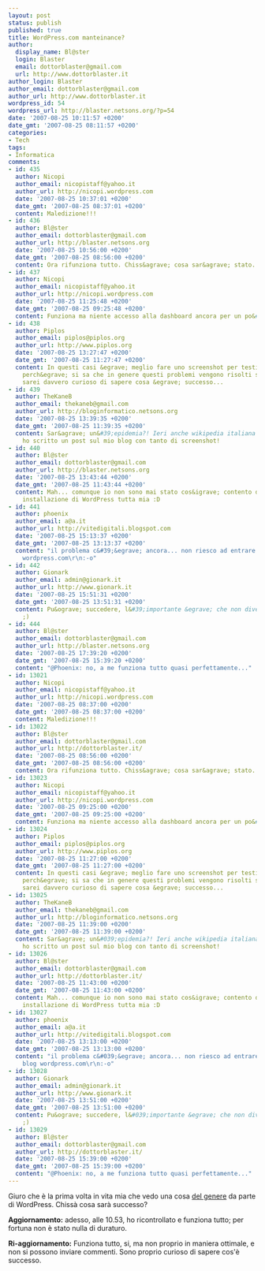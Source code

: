 ```yaml
---
layout: post
status: publish
published: true
title: WordPress.com manteinance?
author:
  display_name: Bl@ster
  login: Blaster
  email: dottorblaster@gmail.com
  url: http://www.dottorblaster.it
author_login: Blaster
author_email: dottorblaster@gmail.com
author_url: http://www.dottorblaster.it
wordpress_id: 54
wordpress_url: http://blaster.netsons.org/?p=54
date: '2007-08-25 10:11:57 +0200'
date_gmt: '2007-08-25 08:11:57 +0200'
categories:
- Tech
tags:
- Informatica
comments:
- id: 435
  author: Nicopi
  author_email: nicopistaff@yahoo.it
  author_url: http://nicopi.wordpress.com
  date: '2007-08-25 10:37:01 +0200'
  date_gmt: '2007-08-25 08:37:01 +0200'
  content: Maledizione!!!
- id: 436
  author: Bl@ster
  author_email: dottorblaster@gmail.com
  author_url: http://blaster.netsons.org
  date: '2007-08-25 10:56:00 +0200'
  date_gmt: '2007-08-25 08:56:00 +0200'
  content: Ora rifunziona tutto. Chiss&agrave; cosa sar&agrave; stato.
- id: 437
  author: Nicopi
  author_email: nicopistaff@yahoo.it
  author_url: http://nicopi.wordpress.com
  date: '2007-08-25 11:25:48 +0200'
  date_gmt: '2007-08-25 09:25:48 +0200'
  content: Funziona ma niente accesso alla dashboard ancora per un po&#39; :(
- id: 438
  author: Piplos
  author_email: piplos@piplos.org
  author_url: http://www.piplos.org
  date: '2007-08-25 13:27:47 +0200'
  date_gmt: '2007-08-25 11:27:47 +0200'
  content: In questi casi &egrave; meglio fare uno screenshot per testimoniare l&#39;accaduto...
    perch&egrave; si sa che in genere questi problemi vengono risolti subito... cmq
    sarei davvero curioso di sapere cosa &egrave; successo...
- id: 439
  author: TheKaneB
  author_email: thekaneb@gmail.com
  author_url: http://bloginformatico.netsons.org
  date: '2007-08-25 13:39:35 +0200'
  date_gmt: '2007-08-25 11:39:35 +0200'
  content: Sar&agrave; un&#39;epidemia?! Ieri anche wikipedia italiana era down...
    ho scritto un post sul mio blog con tanto di screenshot!
- id: 440
  author: Bl@ster
  author_email: dottorblaster@gmail.com
  author_url: http://blaster.netsons.org
  date: '2007-08-25 13:43:44 +0200'
  date_gmt: '2007-08-25 11:43:44 +0200'
  content: Mah... comunque io non sono mai stato cos&igrave; contento di avere una
    installazione di WordPress tutta mia :D
- id: 441
  author: phoenix
  author_email: a@a.it
  author_url: http://vitedigitali.blogspot.com
  date: '2007-08-25 15:13:37 +0200'
  date_gmt: '2007-08-25 13:13:37 +0200'
  content: "il problema c&#39;&egrave; ancora... non riesco ad entrare in nessun blog
    wordpress.com\r\n:-o"
- id: 442
  author: Gionark
  author_email: admin@gionark.it
  author_url: http://www.gionark.it
  date: '2007-08-25 15:51:31 +0200'
  date_gmt: '2007-08-25 13:51:31 +0200'
  content: Pu&ograve; succedere, l&#39;importante &egrave; che non diventi un vizio
    ;)
- id: 444
  author: Bl@ster
  author_email: dottorblaster@gmail.com
  author_url: http://blaster.netsons.org
  date: '2007-08-25 17:39:20 +0200'
  date_gmt: '2007-08-25 15:39:20 +0200'
  content: "@Phoenix: no, a me funziona tutto quasi perfettamente..."
- id: 13021
  author: Nicopi
  author_email: nicopistaff@yahoo.it
  author_url: http://nicopi.wordpress.com
  date: '2007-08-25 08:37:00 +0200'
  date_gmt: '2007-08-25 08:37:00 +0200'
  content: Maledizione!!!
- id: 13022
  author: Bl@ster
  author_email: dottorblaster@gmail.com
  author_url: http://dottorblaster.it/
  date: '2007-08-25 08:56:00 +0200'
  date_gmt: '2007-08-25 08:56:00 +0200'
  content: Ora rifunziona tutto. Chiss&agrave; cosa sar&agrave; stato.
- id: 13023
  author: Nicopi
  author_email: nicopistaff@yahoo.it
  author_url: http://nicopi.wordpress.com
  date: '2007-08-25 09:25:00 +0200'
  date_gmt: '2007-08-25 09:25:00 +0200'
  content: Funziona ma niente accesso alla dashboard ancora per un po&#039; :(
- id: 13024
  author: Piplos
  author_email: piplos@piplos.org
  author_url: http://www.piplos.org
  date: '2007-08-25 11:27:00 +0200'
  date_gmt: '2007-08-25 11:27:00 +0200'
  content: In questi casi &egrave; meglio fare uno screenshot per testimoniare l&#039;accaduto...
    perch&egrave; si sa che in genere questi problemi vengono risolti subito... cmq
    sarei davvero curioso di sapere cosa &egrave; successo...
- id: 13025
  author: TheKaneB
  author_email: thekaneb@gmail.com
  author_url: http://bloginformatico.netsons.org
  date: '2007-08-25 11:39:00 +0200'
  date_gmt: '2007-08-25 11:39:00 +0200'
  content: Sar&agrave; un&#039;epidemia?! Ieri anche wikipedia italiana era down...
    ho scritto un post sul mio blog con tanto di screenshot!
- id: 13026
  author: Bl@ster
  author_email: dottorblaster@gmail.com
  author_url: http://dottorblaster.it/
  date: '2007-08-25 11:43:00 +0200'
  date_gmt: '2007-08-25 11:43:00 +0200'
  content: Mah... comunque io non sono mai stato cos&igrave; contento di avere una
    installazione di WordPress tutta mia :D
- id: 13027
  author: phoenix
  author_email: a@a.it
  author_url: http://vitedigitali.blogspot.com
  date: '2007-08-25 13:13:00 +0200'
  date_gmt: '2007-08-25 13:13:00 +0200'
  content: "il problema c&#039;&egrave; ancora... non riesco ad entrare in nessun
    blog wordpress.com\r\n:-o"
- id: 13028
  author: Gionark
  author_email: admin@gionark.it
  author_url: http://www.gionark.it
  date: '2007-08-25 13:51:00 +0200'
  date_gmt: '2007-08-25 13:51:00 +0200'
  content: Pu&ograve; succedere, l&#039;importante &egrave; che non diventi un vizio
    ;)
- id: 13029
  author: Bl@ster
  author_email: dottorblaster@gmail.com
  author_url: http://dottorblaster.it/
  date: '2007-08-25 15:39:00 +0200'
  date_gmt: '2007-08-25 15:39:00 +0200'
  content: "@Phoenix: no, a me funziona tutto quasi perfettamente..."
---
```

<p>Giuro che è la prima volta in vita mia che vedo una cosa <a href="http://wordpress.com">del genere</a> da parte di WordPress. Chissà cosa sarà successo?</p>
<p><strong>Aggiornamento:</strong> adesso, alle 10.53, ho ricontrollato e funziona tutto; per fortuna non è stato nulla di duraturo.</p>
<p><strong>Ri-aggiornamento:</strong> Funziona tutto, si, ma non proprio in maniera ottimale, e non si possono inviare commenti. Sono proprio curioso di sapere cos'è successo.</p>
